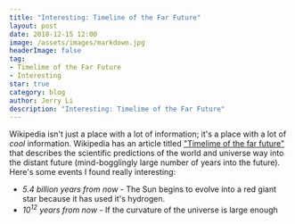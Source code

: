 ```yaml
---
title: "Interesting: Timeline of the Far Future"
layout: post
date: 2018-12-15 12:00
image: /assets/images/markdown.jpg
headerImage: false
tag:
- Timelime of the Far Future
- Interesting
star: true
category: blog
author: Jerry Li
description: "Interesting: Timelime of the Far Future"
---
```


Wikipedia isn't just a place with a lot of information; it's a place with a lot of *cool* information. Wikipedia has an article titled ["Timelime of the far future"](https://en.wikipedia.org/wiki/Timeline_of_the_far_future) that describes the scientific predictions of the world and universe way into the distant future \(mind-bogglingly large number of years into the future\). Here's some events I found really interesting:
* *5.4 billion years from now* - The Sun begins to evolve into a red giant star because it has used it's hydrogen.
* *10<sup>12</sup> years from now* - If the curvature of the universe is large enough
